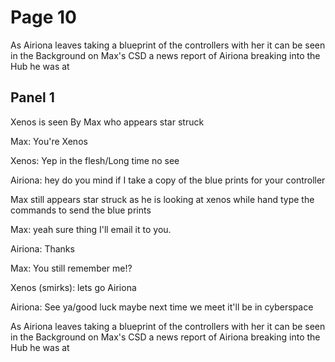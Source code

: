 # Page 10
 As Airiona leaves taking a blueprint of the controllers with her it can be seen in the Background on Max's CSD a news report of Airiona breaking into the Hub he was at

## Panel 1
Xenos is seen By Max who appears star struck

Max: You're Xenos

Xenos: Yep in the flesh/Long time no see

Airiona: hey do you mind if I take a copy of the blue prints for your controller

Max still appears star struck as he is looking at xenos while hand type the commands to send the blue prints

Max: yeah sure thing I'll email it to you.

Airiona: Thanks

Max: You still remember me!?

Xenos (smirks): lets go Airiona

Airiona: See ya/good luck maybe next time we meet it'll be in cyberspace

As Airiona leaves taking a blueprint of the controllers with her it can be seen in the Background on Max's CSD a news report of Airiona breaking into the Hub he was at
